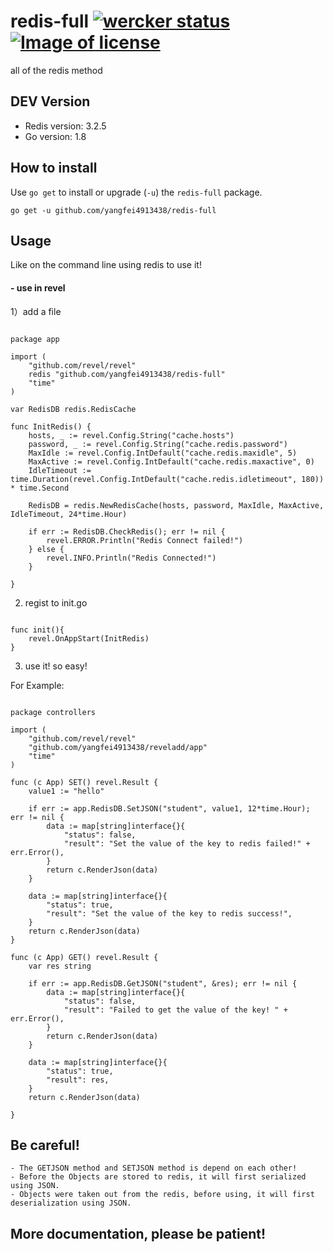 # redis-full [![wercker status](https://app.wercker.com/status/5151a44054cbd71b158674b5b6093a6b/s/master "wercker status")](https://app.wercker.com/project/byKey/5151a44054cbd71b158674b5b6093a6b) [![Image of license](https://camo.githubusercontent.com/890acbdcb87868b382af9a4b1fac507b9659d9bf/68747470733a2f2f696d672e736869656c64732e696f2f62616467652f6c6963656e73652d4d49542d626c75652e737667)](https://github.com/yangfei4913438/redis-full/blob/master/LICENSE)         
all of the redis method

## DEV Version
- Redis version: 3.2.5
- Go version: 1.8

## How to install
Use `go get` to install or upgrade (`-u`) the `redis-full` package.

    go get -u github.com/yangfei4913438/redis-full

## Usage
Like on the command line using redis to use it! 

#### - use in revel

1）add a file

```golang

package app

import (
	"github.com/revel/revel"
	redis "github.com/yangfei4913438/redis-full"
	"time"
)

var RedisDB redis.RedisCache

func InitRedis() {
	hosts, _ := revel.Config.String("cache.hosts")
	password, _ := revel.Config.String("cache.redis.password")
	MaxIdle := revel.Config.IntDefault("cache.redis.maxidle", 5)
	MaxActive := revel.Config.IntDefault("cache.redis.maxactive", 0)
	IdleTimeout := time.Duration(revel.Config.IntDefault("cache.redis.idletimeout", 180)) * time.Second

	RedisDB = redis.NewRedisCache(hosts, password, MaxIdle, MaxActive, IdleTimeout, 24*time.Hour)

	if err := RedisDB.CheckRedis(); err != nil {
		revel.ERROR.Println("Redis Connect failed!")
	} else {
		revel.INFO.Println("Redis Connected!")
	}

}

```

2) regist to init.go 

```golang

func init(){
    revel.OnAppStart(InitRedis)
}

```

3) use it! so easy!

For Example:

```golang

package controllers

import (
	"github.com/revel/revel"
	"github.com/yangfei4913438/reveladd/app"
	"time"
)

func (c App) SET() revel.Result {
	value1 := "hello"

	if err := app.RedisDB.SetJSON("student", value1, 12*time.Hour); err != nil {
		data := map[string]interface{}{
			"status": false,
			"result": "Set the value of the key to redis failed!" + err.Error(),
		}
		return c.RenderJson(data)
	}

	data := map[string]interface{}{
		"status": true,
		"result": "Set the value of the key to redis success!",
	}
	return c.RenderJson(data)
}

func (c App) GET() revel.Result {
	var res string

	if err := app.RedisDB.GetJSON("student", &res); err != nil {
		data := map[string]interface{}{
			"status": false,
			"result": "Failed to get the value of the key! " + err.Error(),
		}
		return c.RenderJson(data)
	}

	data := map[string]interface{}{
		"status": true,
		"result": res,
	}
	return c.RenderJson(data)

}
```

## Be careful!
    - The GETJSON method and SETJSON method is depend on each other!
    - Before the Objects are stored to redis, it will first serialized using JSON.
    - Objects were taken out from the redis, before using, it will first deserialization using JSON.

## More documentation, please be patient!
